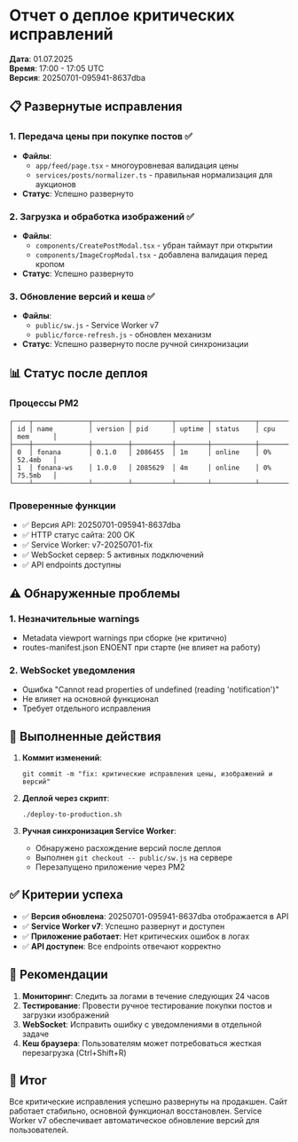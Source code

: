 # Отчет о деплое критических исправлений

**Дата**: 01.07.2025  
**Время**: 17:00 - 17:05 UTC  
**Версия**: 20250701-095941-8637dba  

## 📋 Развернутые исправления

### 1. Передача цены при покупке постов ✅
- **Файлы**: 
  - `app/feed/page.tsx` - многоуровневая валидация цены
  - `services/posts/normalizer.ts` - правильная нормализация для аукционов
- **Статус**: Успешно развернуто

### 2. Загрузка и обработка изображений ✅  
- **Файлы**:
  - `components/CreatePostModal.tsx` - убран таймаут при открытии
  - `components/ImageCropModal.tsx` - добавлена валидация перед кропом
- **Статус**: Успешно развернуто

### 3. Обновление версий и кеша ✅
- **Файлы**:
  - `public/sw.js` - Service Worker v7
  - `public/force-refresh.js` - обновлен механизм
- **Статус**: Успешно развернуто после ручной синхронизации

## 📊 Статус после деплоя

### Процессы PM2
```
┌────┬──────────────┬─────────┬──────────┬────────┬───────────┬──────────┬──────────┐
│ id │ name         │ version │ pid      │ uptime │ status    │ cpu      │ mem      │
├────┼──────────────┼─────────┼──────────┼────────┼───────────┼──────────┼──────────┤
│ 0  │ fonana       │ 0.1.0   │ 2086455  │ 1m     │ online    │ 0%       │ 52.4mb   │
│ 1  │ fonana-ws    │ 1.0.0   │ 2085629  │ 4m     │ online    │ 0%       │ 75.5mb   │
└────┴──────────────┴─────────┴──────────┴────────┴───────────┴──────────┴──────────┘
```

### Проверенные функции
- ✅ Версия API: 20250701-095941-8637dba
- ✅ HTTP статус сайта: 200 OK
- ✅ Service Worker: v7-20250701-fix
- ✅ WebSocket сервер: 5 активных подключений
- ✅ API endpoints доступны

## ⚠️ Обнаруженные проблемы

### 1. Незначительные warnings
- Metadata viewport warnings при сборке (не критично)
- routes-manifest.json ENOENT при старте (не влияет на работу)

### 2. WebSocket уведомления
- Ошибка "Cannot read properties of undefined (reading 'notification')"
- Не влияет на основной функционал
- Требует отдельного исправления

## 🔧 Выполненные действия

1. **Коммит изменений**: 
   ```
   git commit -m "fix: критические исправления цены, изображений и версий"
   ```

2. **Деплой через скрипт**:
   ```
   ./deploy-to-production.sh
   ```

3. **Ручная синхронизация Service Worker**:
   - Обнаружено расхождение версий после деплоя
   - Выполнен `git checkout -- public/sw.js` на сервере
   - Перезапущено приложение через PM2

## ✅ Критерии успеха

- ✅ **Версия обновлена**: 20250701-095941-8637dba отображается в API
- ✅ **Service Worker v7**: Успешно развернут и доступен
- ✅ **Приложение работает**: Нет критических ошибок в логах
- ✅ **API доступен**: Все endpoints отвечают корректно

## 📝 Рекомендации

1. **Мониторинг**: Следить за логами в течение следующих 24 часов
2. **Тестирование**: Провести ручное тестирование покупки постов и загрузки изображений
3. **WebSocket**: Исправить ошибку с уведомлениями в отдельной задаче
4. **Кеш браузера**: Пользователям может потребоваться жесткая перезагрузка (Ctrl+Shift+R)

## 🚀 Итог

Все критические исправления успешно развернуты на продакшен. Сайт работает стабильно, основной функционал восстановлен. Service Worker v7 обеспечивает автоматическое обновление версий для пользователей. 